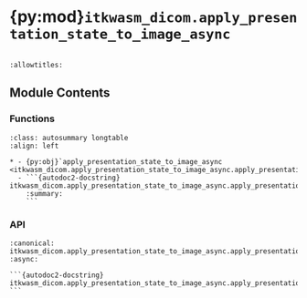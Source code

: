 # {py:mod}`itkwasm_dicom.apply_presentation_state_to_image_async`

```{py:module} itkwasm_dicom.apply_presentation_state_to_image_async
```

```{autodoc2-docstring} itkwasm_dicom.apply_presentation_state_to_image_async
:allowtitles:
```

## Module Contents

### Functions

````{list-table}
:class: autosummary longtable
:align: left

* - {py:obj}`apply_presentation_state_to_image_async <itkwasm_dicom.apply_presentation_state_to_image_async.apply_presentation_state_to_image_async>`
  - ```{autodoc2-docstring} itkwasm_dicom.apply_presentation_state_to_image_async.apply_presentation_state_to_image_async
    :summary:
    ```
````

### API

````{py:function} apply_presentation_state_to_image_async(image_in: os.PathLike, presentation_state_file: os.PathLike, config_file: str = '', frame: int = 1, no_presentation_state_output: bool = False, no_bitmap_output: bool = False) -> Tuple[Dict, itkwasm.Image]
:canonical: itkwasm_dicom.apply_presentation_state_to_image_async.apply_presentation_state_to_image_async
:async:

```{autodoc2-docstring} itkwasm_dicom.apply_presentation_state_to_image_async.apply_presentation_state_to_image_async
```
````
